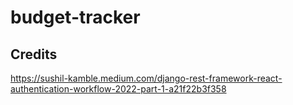 # budget-tracker

## Credits

<https://sushil-kamble.medium.com/django-rest-framework-react-authentication-workflow-2022-part-1-a21f22b3f358>
